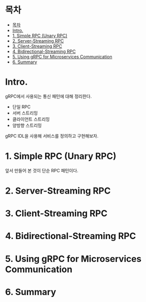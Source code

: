 # 목차

- [목차](#목차)
- [Intro.](#intro)
- [1. Simple RPC (Unary RPC)](#1-simple-rpc-unary-rpc)
- [2. Server-Streaming RPC](#2-server-streaming-rpc)
- [3. Client-Streaming RPC](#3-client-streaming-rpc)
- [4. Bidirectional-Streaming RPC](#4-bidirectional-streaming-rpc)
- [5. Using gRPC for Microservices Communication](#5-using-grpc-for-microservices-communication)
- [6. Summary](#6-summary)

# Intro.

gRPC에서 사용되는 통신 패턴에 대해 정리한다.  

- 단일 RPC
- 서버 스트리밍
- 클라이언트 스트리밍
- 양방향 스트리밍

gRPC IDL을 사용해 서비스를 정의하고 구현해보자.  

# 1. Simple RPC (Unary RPC)

앞서 만들어 본 것이 단순 RPC 패턴이다.  



# 2. Server-Streaming RPC
# 3. Client-Streaming RPC
# 4. Bidirectional-Streaming RPC
# 5. Using gRPC for Microservices Communication
# 6. Summary